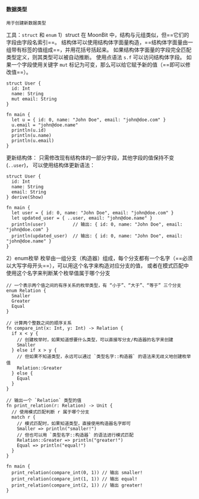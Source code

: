 #### 数据类型
	用于创建新数据类型
工具：`struct` 和 `enum`
1）struct
在 MoonBit 中，结构与元组类似，但==它们的字段由字段名索引==。 结构体可以使用结构体字面量构造，==结构体字面量由一组带有标签的值组成==，并用花括号括起来。 如果结构体字面量的字段完全匹配类型定义，则其类型可以被自动推断。 使用点语法 `s.f` 可以访问结构体字段。 如果一个字段使用关键字 `mut` 标记为可变，那么可以给它赋予新的值（==即可以修改值==）。
```
struct User {
  id: Int
  name: String
  mut email: String
}

fn main {
  let u = { id: 0, name: "John Doe", email: "john@doe.com" }
  u.email = "john@doe.name"
  println(u.id)
  println(u.name)
  println(u.email)
}
```
更新结构体：
只需修改现有结构体的一部分字段，其他字段的值保持不变(`..user`)， 可以使用结构体更新语法：
```
struct User {
  id: Int
  name: String
  email: String
} derive(Show)

fn main {
  let user = { id: 0, name: "John Doe", email: "john@doe.com" }
  let updated_user = { ..user, email: "john@doe.name" }
  println(user)          // 输出: { id: 0, name: "John Doe", email: "john@doe.com" }
  println(updated_user)  // 输出: { id: 0, name: "John Doe", email: "john@doe.name" }
}
```

2）enum枚举
	枚举由一组分支（构造器）组成，每个分支都有一个名字（==必须以大写字母开头==），可以用这个名字来构造对应分支的值， 或者在模式匹配中使用这个名字来判断某个枚举值属于哪个分支
```
// 一个表示两个值之间的有序关系的枚举类型，有 “小于”、“大于”、“等于” 三个分支
enum Relation {
  Smaller
  Greater
  Equal
}

// 计算两个整数之间的顺序关系
fn compare_int(x: Int, y: Int) -> Relation {
  if x < y {
    // 创建枚举时，如果知道想要什么类型，可以直接写分支/构造器的名字来创建
    Smaller
  } else if x > y {
    // 但如果不知道类型，永远可以通过 `类型名字::构造器` 的语法来无歧义地创建枚举值
    Relation::Greater
  } else {
    Equal
  }
}

// 输出一个 `Relation` 类型的值
fn print_relation(r: Relation) -> Unit {
  // 使用模式匹配判断 r 属于哪个分支
  match r {
    // 模式匹配时，如果知道类型，直接使用构造器名字即可
    Smaller => println("smaller!")
    // 但也可以用 `类型名字::构造器` 的语法进行模式匹配
    Relation::Greater => println("greater!")
    Equal => println("equal!")
  }
}

fn main {
  print_relation(compare_int(0, 1)) // 输出 smaller!
  print_relation(compare_int(1, 1)) // 输出 equal!
  print_relation(compare_int(2, 1)) // 输出 greater!
}
```